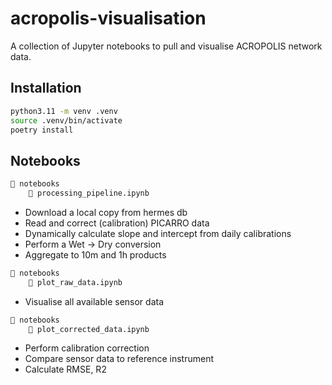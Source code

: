 # acropolis-visualisation

A collection of Jupyter notebooks to pull and visualise ACROPOLIS network data.

## Installation

```bash
python3.11 -m venv .venv
source .venv/bin/activate
poetry install
```

## Notebooks


```bash
📁 notebooks
    📄 processing_pipeline.ipynb
```

- Download a local copy from hermes db
- Read and correct (calibration) PICARRO data
- Dynamically calculate slope and intercept from daily calibrations
- Perform a Wet -> Dry conversion 
- Aggregate to 10m and 1h products

```bash
📁 notebooks
    📄 plot_raw_data.ipynb
```

- Visualise all available sensor data


```bash
📁 notebooks
    📄 plot_corrected_data.ipynb
```

- Perform calibration correction
- Compare sensor data to reference instrument
- Calculate RMSE, R2